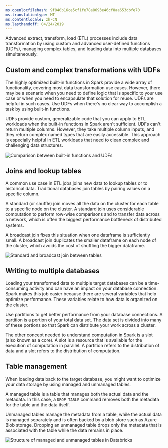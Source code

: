 ```yaml
---
ms.openlocfilehash: 9f840b16ce5cf1fe78a8693e46cf8aa653dbfe70
ms.translationtype: MT
ms.contentlocale: zh-CN
ms.lasthandoff: 04/24/2019
---
```

Advanced extract, transform, load (ETL) processes include data transformation by using custom and advanced user-defined functions (UDFs), managing complex tables, and loading data into multiple databases simultaneously.

## <a name="custom-and-complex-transformations-with-udfs"></a>Custom and complex transformations with UDFs

The highly optimized built-in functions in Spark provide a wide array of functionality, covering most data transformation use cases. However, there may be a scenario when you need to define logic that is specific to your use case or when you need to encapsulate that solution for reuse. UDFs are helpful in such cases. Use UDFs when there's no clear way to accomplish a task by using built-in functions.

UDFs provide custom, generalizable code that you can apply to ETL workloads when the built-in functions in Spark aren't sufficient. UDFs can't return multiple columns. However, they take multiple column inputs, and they return complex named types that are easily accessible. This approach is especially helpful in ETL workloads that need to clean complex and challenging data structures.

![Comparison between built-in functions and UDFs](../media/built-in-vs-udfs.png)

## <a name="joins-and-lookup-tables"></a>Joins and lookup tables

A common use case in ETL jobs joins new data to lookup tables or to historical data. Traditional databases join tables by pairing values on a specific column.

A standard (or shuffle) join moves all the data on the cluster for each table to a specific node on the cluster. A standard join uses considerable computation to perform row-wise comparisons and to transfer data across a network, which is often the biggest performance bottleneck of distributed systems.

A broadcast join fixes this situation when one dataframe is sufficiently small. A broadcast join duplicates the smaller dataframe on each node of the cluster, which avoids the cost of shuffling the bigger dataframe.

![Standard and broadcast join between tables](../media/shuffle-and-broadcast-joins.png)

## <a name="writing-to-multiple-databases"></a>Writing to multiple databases

Loading your transformed data to multiple target databases can be a time-consuming activity and can have an impact on your database connection. Spark makes this job easier because there are several variables that help optimize performance. These variables relate to how data is organized on the cluster.

Use partitions to get better performance from your database connections. A partition is a portion of your total data set. The data set is divided into many of these portions so that Spark can distribute your work across a cluster.

The other concept needed to understand computation in Spark is a slot (also known as a core). A slot is a resource that is available for the execution of computation in parallel. A partition refers to the distribution of data and a slot refers to the distribution of computation.

## <a name="table-management"></a>Table management

When loading data back to the target database, you might want to optimize your data storage by using managed and unmanaged tables.

A managed table is a table that manages both the actual data and the metadata. In this case, a `DROP TABLE` command removes both the metadata for the table and the data itself.

Unmanaged tables manage the metadata from a table, while the actual data is managed separately and is often backed by a blob store such as Azure Blob storage. Dropping an unmanaged table drops only the metadata that is associated with the table while the data remains in place.

![Structure of managed and unmanaged tables in Databricks](../media/managed-and-unmanaged-tables.png)